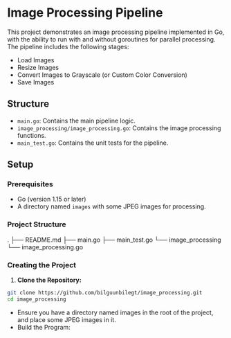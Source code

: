 # Image Processing Pipeline

This project demonstrates an image processing pipeline implemented in Go, with the ability to run with and without goroutines for parallel processing. The pipeline includes the following stages:
- Load Images
- Resize Images
- Convert Images to Grayscale (or Custom Color Conversion)
- Save Images

## Structure

- `main.go`: Contains the main pipeline logic.
- `image_processing/image_processing.go`: Contains the image processing functions.
- `main_test.go`: Contains the unit tests for the pipeline.

## Setup

### Prerequisites

- Go (version 1.15 or later)
- A directory named `images` with some JPEG images for processing.


### Project Structure

.
├── README.md
├── main.go
├── main_test.go
└── image_processing
└── image_processing.go


### Creating the Project

1. **Clone the Repository:**

```bash
git clone https://github.com/bilguunbilegt/image_processing.git
cd image_processing
```

- Ensure you have a directory named images in the root of the project, and place some JPEG images in it.
- Build the Program:
